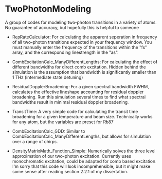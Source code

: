 ﻿# TwoPhotonModeling

A group of codes for modeling two-photon transitions in a variety of atoms. No guarantee of accuracy, but hopefully this is helpful to someone

* RepRateCalculator: For calculating the apparent seperation in frequency of all two-photon transitions expected in your frequency window. You must manually enter the frequency of the transitions within the "fs" array, and the corresponding linestrength in the "as".

* CombExcitationCalc_ManyDifferentLengths: For calculating the effect of different bandwidths for direct comb excitation. Hidden behind the simulation is the assumption that bandwidth is significantly smaller than 1 THz (intermediate state detuning)

* ResidualDopplerBroadening: For a given spectral bandwidth FWHM, calculates the effective lineshape accounting for residual doppler broadening. Run this simulation several times to find what spectral bandwidths result in minimal residual doppler broadening.

* TransitTime: A very simple code for calculating the transit time broadening for a given temperature and beam size. Technically works for any atom, but the variables are preset for Rb87

* CombExcitationCalc_GDD: Similar to CombExcitationCalc_ManyDifferentLengths, but allows for simulation over a range of chirps.

* DensityMatrixMath_Function_Simple: Numerically solves the three level approximation of our two-photon excitation. Currently uses monochromatic excitation, could be adapted for comb based excitation. I'm sorry that this code will look incomprehensible, but it might make some sense after reading section 2.2.1 of my dissertation.
